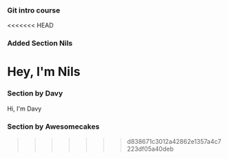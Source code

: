 ### Git intro course

<<<<<<< HEAD
### Added Section Nils

Hey, I'm Nils
=======
### Section by Davy

Hi, I'm Davy

### Section by Awesomecakes

>>>>>>> d838671c3012a42862e1357a4c7223df05a40deb
